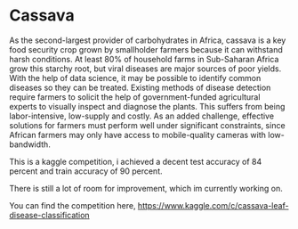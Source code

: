 # Cassava
As the second-largest provider of carbohydrates in Africa, cassava is a key food security crop grown by smallholder farmers because it can withstand harsh conditions. At least 80% of household farms in Sub-Saharan Africa grow this starchy root, but viral diseases are major sources of poor yields. With the help of data science, it may be possible to identify common diseases so they can be treated.  Existing methods of disease detection require farmers to solicit the help of government-funded agricultural experts to visually inspect and diagnose the plants. This suffers from being labor-intensive, low-supply and costly. As an added challenge, effective solutions for farmers must perform well under significant constraints, since African farmers may only have access to mobile-quality cameras with low-bandwidth.

This is a kaggle competition, i achieved a decent test accuracy of 84 percent and train accuracy of 90 percent.

There is still a lot of room for improvement, which im currently working on.

You can find the competition here,
https://www.kaggle.com/c/cassava-leaf-disease-classification
